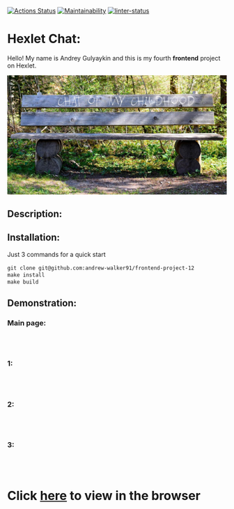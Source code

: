 [![Actions Status](https://github.com/andrew-walker91/frontend-project-12/workflows/hexlet-check/badge.svg)](https://github.com/andrew-walker91/frontend-project-12/actions) [![Maintainability](https://api.codeclimate.com/v1/badges/69b6c4deaf8115f6f7e2/maintainability)](https://codeclimate.com/github/andrew-walker91/frontend-project-12/maintainability) [![linter-status](https://github.com/andrew-walker91/frontend-project-12/actions/workflows/linter-check.yml/badge.svg)](https://github.com/andrew-walker91/frontend-project-12/actions/workflows/linter-check.yml)

# Hexlet Chat:

Hello! My name is Andrey Gulyaykin and this is my fourth **frontend** project on Hexlet.

![meme](frontend/src/assets/meme.jpg)

## Description:

## Installation:

Just 3 commands for a quick start

```
git clone git@github.com:andrew-walker91/frontend-project-12
make install
make build
```

## Demonstration:  
### Main page:
\
![]()

### 1:
\
![]()

### 2:
\
![]()

### 3:
\
![]()

# Click [here](https://chat-hexlet.up.railway.app/) to view in the browser
